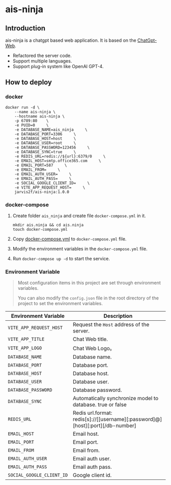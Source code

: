 # ais-ninja

## Introduction

ais-ninja is a chatgpt based web application. It is based on the [ChatGpt-Web](https://github.com/79E/ChatGpt-Web).

* Refactored the server code.
* Support multiple languages.
* Support plug-in system like OpenAI GPT-4.

## How to deploy

### docker

```shell
docker run -d \
    --name ais-ninja \
    --hostname ais-ninja \
    -p 6789:80    \
    -e PUID=0     \
    -e DATABASE_NAME=ais_ninja     \
    -e DATABASE_PORT=3306     \
    -e DATABASE_HOST=host     \
    -e DATABASE_USER=root     \
    -e DATABASE_PASSWORD=123456     \
    -e DATABASE_SYNC=true     \
    -e REDIS_URL=redis://${url}:6379/0     \
    -e EMAIL_HOST=smtp.office365.com     \
    -e EMAIL_PORT=587     \
    -e EMAIL_FROM=     \
    -e EMAIL_AUTH_USER=     \
    -e EMAIL_AUTH_PASS=     \
    -e SOCIAL_GOOGLE_CLIENT_ID=     \
    -e VITE_APP_REQUEST_HOST=     \
    jarvis2f/ais-ninja:1.0.0
```

### docker-compose

1. Create folder `ais_ninja` and create file `docker-compose.yml` in it.

    ```shell
    mkdir ais.ninja && cd ais.ninja
    touch docker-compose.yml
    ```

2. Copy [docker-compose.yml](.%2Fdeploy%2Fdocker-compose.yml) to `docker-compose.yml` file.
3. Modify the environment variables in the `docker-compose.yml` file.
4. Run `docker-compose up -d` to start the service.

### Environment Variable

> Most configuration items in this project are set through environment variables.
>
> You can also modify the `config.json` file in the root directory of the project to set the environment variables.

| Environment Variable      | Description                                                                    |
|---------------------------|--------------------------------------------------------------------------------|
| `VITE_APP_REQUEST_HOST`   | Request the `Host` address of the server.                                      |
| `VITE_APP_TITLE`          | Chat Web title.                                                                |
| `VITE_APP_LOGO`           | Chat Web Logo。                                                                 |
| `DATABASE_NAME`           | Database name.                                                                 |
| `DATABASE_PORT`           | Database port.                                                                 |
| `DATABASE_HOST`           | Database host.                                                                 |
| `DATABASE_USER`           | Database user.                                                                 |
| `DATABASE_PASSWORD`       | Database password.                                                             |
| `DATABASE_SYNC`           | Automatically synchronize model to database. true or false                     |
| `REDIS_URL`               | Redis url.format: redis[s]://[[username][:password]@][host][:port][/db-number] |
| `EMAIL_HOST`              | Email host.                                                                    |
| `EMAIL_PORT`              | Email port.                                                                    |
| `EMAIL_FROM`              | Email from.                                                                    |
| `EMAIL_AUTH_USER`         | Email auth user.                                                               |
| `EMAIL_AUTH_PASS`         | Email auth pass.                                                               |
| `SOCIAL_GOOGLE_CLIENT_ID` | Google client id.                                                              |

